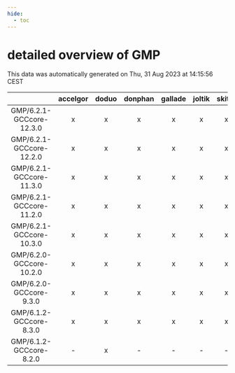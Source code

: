 ```yaml
---
hide:
  - toc
---
```


detailed overview of GMP
========================


This data was automatically generated on Thu, 31 Aug 2023 at 14:15:56 CEST  

| |accelgor|doduo|donphan|gallade|joltik|skitty|swalot|victini|
| :---: | :---: | :---: | :---: | :---: | :---: | :---: | :---: | :---: |
|GMP/6.2.1-GCCcore-12.3.0|x|x|x|x|x|x|x|x|
|GMP/6.2.1-GCCcore-12.2.0|x|x|x|x|x|x|x|x|
|GMP/6.2.1-GCCcore-11.3.0|x|x|x|x|x|x|x|x|
|GMP/6.2.1-GCCcore-11.2.0|x|x|x|x|x|x|x|x|
|GMP/6.2.1-GCCcore-10.3.0|x|x|x|x|x|x|x|x|
|GMP/6.2.0-GCCcore-10.2.0|x|x|x|x|x|x|x|x|
|GMP/6.2.0-GCCcore-9.3.0|x|x|x|x|x|x|x|x|
|GMP/6.1.2-GCCcore-8.3.0|x|x|x|x|x|x|x|x|
|GMP/6.1.2-GCCcore-8.2.0|-|x|-|-|-|-|x|-|
